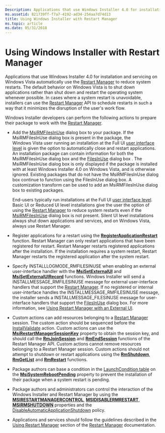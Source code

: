 ```yaml
---
Description: Applications that use Windows Installer 4.0 for installation and servicing on Windows Vista automatically use the Restart Manager to reduce system restarts.
ms.assetid: 821739ff-f7a7-4192-ad34-254aa7d74d13
title: Using Windows Installer with Restart Manager
ms.topic: article
ms.date: 05/31/2018
---
```


# Using Windows Installer with Restart Manager

Applications that use Windows Installer 4.0 for installation and servicing on Windows Vista automatically use the [Restart Manager](https://msdn.microsoft.com/en-us/library/Cc948910(v=VS.85).aspx) to reduce system restarts. The default behavior on Windows Vista is to shut down applications rather than shut down and restart the operating system whenever possible. In cases where a system restart is unavoidable, installers can use the [Restart Manager](https://msdn.microsoft.com/en-us/library/Cc948910(v=VS.85).aspx) API to schedule restarts in such a way that it minimizes the disruption of the user's work flow.

Windows Installer developers can perform the following actions to prepare their package to work with the [Restart Manager](https://msdn.microsoft.com/en-us/library/Cc948910(v=VS.85).aspx).

-   Add the [MsiRMFilesInUse](msirmfilesinuse-dialog.md) dialog box to your package. If the MsiRMFilesInUse dialog box is present in the package, the Windows Vista user running an installation at the Full UI [user interface level](user-interface-levels.md) is given the option to automatically close and restart applications. An installation package can contain information for both the MsiRMFilesInUse dialog box and the [FilesInUse](filesinuse-dialog.md) dialog box . The MsiRMFilesInUse dialog box is only displayed if the package is installed with at least Windows Installer 4.0 on Windows Vista, and is otherwise ignored. Existing packages that do not have the MsiRMFilesInUse dialog box continue to function using the FilesInUse dialog box. A customization transform can be used to add an MsiRMFilesInUse dialog box to existing packages.

    End-users typically run installations at the Full UI [user interface level](user-interface-levels.md). Basic UI or Reduced UI level installations give the user the option of using the [Restart Manager](https://msdn.microsoft.com/en-us/library/Cc948910(v=VS.85).aspx) to reduce system restarts even if the [MsiRMFilesInUse](msirmfilesinuse-dialog.md) dialog box is not present. Silent UI level installations always shut down applications and services, and on Windows Vista, always use Restart Manager.

-   Register applications for a restart using the [**RegisterApplicationRestart**](https://msdn.microsoft.com/en-us/library/Aa373347(v=VS.85).aspx) function. Restart Manager can only restart applications that have been registered for restart. Restart Manager restarts registered applications after the installation. If the installation requires a system restart, Restart Manager restarts the registered application after the system restart.
-   Specify INSTALLLOGMODE\_RMFILESINUSE when enabling an external user-interface handler with the [**MsiSetExternalUI**](/windows/desktop/api/Msi/nf-msi-msisetexternaluia) and [**MsiSetExternalUIRecord**](/windows/desktop/api/Msi/nf-msi-msisetexternaluirecord) functions. Windows Installer will send a INSTALLMESSAGE\_RMFILESINUSE message for external user-interface handlers that support the [Restart Manager](https://msdn.microsoft.com/en-us/library/Cc948910(v=VS.85).aspx). If no registered or internal user-interface handles the INSTALLMESSAGE\_RMFILESINUSE message, the installer sends a INSTALLMESSAGE\_FILESINUSE message for user-interface handlers that support the [FilesInUse](filesinuse-dialog.md) dialog box. For more information, see [Using Restart Manager with an External UI](using-restart-manager-with-an-external-ui-.md).
-   Custom actions can add resources belonging to a [Restart Manager](https://msdn.microsoft.com/en-us/library/Cc948910(v=VS.85).aspx) session. The custom action should be sequenced before the [InstallValidate](installvalidate-action.md) action. Custom actions can use the [**MsiRestartManagerSessionKey**](msirestartmanagersessionkey.md) property to obtain the session key, and should call the [**RmJoinSession**](https://msdn.microsoft.com/en-us/library/Aa373662(v=VS.85).aspx) and [**RmEndSession**](https://msdn.microsoft.com/en-us/library/Aa373659(v=VS.85).aspx) functions of the Restart Manager API. Custom actions cannot remove resources belonging to a Restart Manager session. Custom actions should not attempt to shutdown or restart applications using the [**RmShutdown**](https://msdn.microsoft.com/en-us/library/Aa373667(v=VS.85).aspx), [**RmGetList**](https://msdn.microsoft.com/en-us/library/Aa373661(v=VS.85).aspx) and [**RmRestart**](https://msdn.microsoft.com/en-us/library/Aa373665(v=VS.85).aspx) functions.
-   Package authors can base a condition in the [LaunchCondition table](launchcondition-table.md) on the [**MsiSystemRebootPending**](msisystemrebootpending.md) property to prevent the installation of their package when a system restart is pending.
-   Package authors and administrators can control the interaction of the Windows Installer and Restart Manager by using the [**MSIRESTARTMANAGERCONTROL**](msirestartmanagercontrol.md), [**MSIDISABLERMRESTART**](msidisablermrestart.md), [**MSIRMSHUTDOWN**](msirmshutdown.md) properties and the [DisableAutomaticApplicationShutdown](disableautomaticapplicationshutdown.md) policy.
-   Applications and services should follow the guidelines described in the [Using Restart Manager](https://msdn.microsoft.com/en-us/library/Aa373680(v=VS.85).aspx) section of the [Restart Manager](https://msdn.microsoft.com/en-us/library/Cc948910(v=VS.85).aspx) documentation.

 

 



